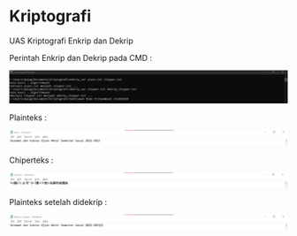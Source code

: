 # Kriptografi
UAS Kriptografi 
Enkrip dan Dekrip

Perintah Enkrip dan Dekrip pada CMD :


![](https://raw.githubusercontent.com/Baiim/UAS_kriptografi/master/img/Proses.png)

Plainteks :


![](https://raw.githubusercontent.com/Baiim/UAS_kriptografi/master/img/plain.png)


Chiperteks :


![](https://raw.githubusercontent.com/Baiim/UAS_kriptografi/master/img/chipper.png)


Plainteks setelah didekrip :



![](https://raw.githubusercontent.com/Baiim/UAS_kriptografi/master/img/dekrip.png)